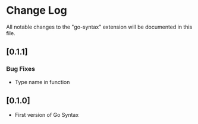 # Change Log

All notable changes to the "go-syntax" extension will be documented in this file.

## [0.1.1]

### Bug Fixes

- Type name in function

## [0.1.0]

- First version of Go Syntax
